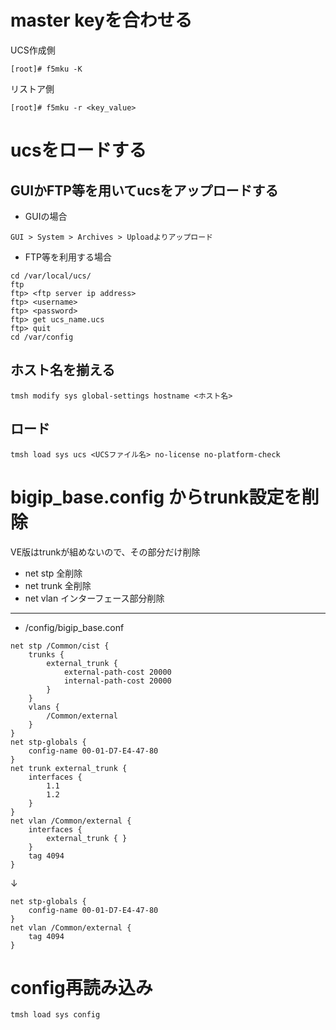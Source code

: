# master keyを合わせる

UCS作成側
```
[root]# f5mku -K
```

リストア側
```
[root]# f5mku -r <key_value>
```

# ucsをロードする

## GUIかFTP等を用いてucsをアップロードする  

- GUIの場合  
```
GUI > System > Archives > Uploadよりアップロード
```  

- FTP等を利用する場合
```
cd /var/local/ucs/
ftp
ftp> <ftp server ip address>
ftp> <username>
ftp> <password>
ftp> get ucs_name.ucs
ftp> quit
cd /var/config
```

## ホスト名を揃える
```
tmsh modify sys global-settings hostname <ホスト名>
```

## ロード
```
tmsh load sys ucs <UCSファイル名> no-license no-platform-check
```

# bigip_base.config からtrunk設定を削除

VE版はtrunkが組めないので、その部分だけ削除  
- net stp 全削除
- net trunk 全削除
- net vlan インターフェース部分削除
---
- /config/bigip_base.conf
```
net stp /Common/cist {
    trunks {
        external_trunk {
            external-path-cost 20000
            internal-path-cost 20000
        }
    }
    vlans {
        /Common/external
    }
}
net stp-globals {
    config-name 00-01-D7-E4-47-80
}
net trunk external_trunk {
    interfaces {
        1.1
        1.2
    }
}
net vlan /Common/external {
    interfaces {
        external_trunk { }
    }
    tag 4094
}
```
↓
```
net stp-globals {
    config-name 00-01-D7-E4-47-80
}
net vlan /Common/external {
    tag 4094
}
```

# config再読み込み
```
tmsh load sys config
```
